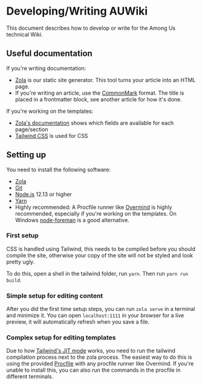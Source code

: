 # Developing/Writing AUWiki

This document describes how to develop or write for the Among Us technical Wiki.

## Useful documentation

If you're writing documentation:

- [Zola](https://www.getzola.org/documentation) is our static site generator. This tool turns your article into an HTML page.
- If you're writing an article, use the [CommonMark](https://commonmark.org/) format. The title is placed in a frontmatter block, see another article for how it's done.

If you're working on the templates:

- [Zola's documentation](https://www.getzola.org/documentation) shows which fields are available for each page/section
- [Tailwind CSS](https://tailwindcss.com/docs) is used for CSS

## Setting up

You need to install the following software:

- [Zola](https://www.getzola.org/documentation/getting-started/installation/)
- [Git](https://git-scm.com/book/en/v2/Getting-Started-Installing-Git/)
- [Node.js](https://nodejs.org/en/) 12.13 or higher
- [Yarn](https://classic.yarnpkg.com/en/docs/install/)
- Highly recommended: A Procfile runner like [Overmind](https://github.com/DarthSim/overmind/) is highly recommended, especially if you're working on the templates. On Windows [node-foreman](https://github.com/strongloop/node-foreman) is a good alternative.

### First setup

CSS is handled using Tailwind, this needs to be compiled before you should compile the site, otherwise your copy of the site will not be styled and look pretty ugly.

To do this, open a shell in the tailwind folder, run `yarn`. Then run `yarn run build`.

### Simple setup for editing content

After you did the first time setup steps, you can run `zola serve` in a terminal and minimize it. You can open `localhost:1111` in your browser for a live preview, it will automatically refresh when you save a file.

### Complex setup for editing templates

Due to how [Tailwind's JIT mode](https://tailwindcss.com/docs/just-in-time-mode) works, you need to run the tailwind compilation process next to the zola process. The easiest way to do this is using the provided [Procfile](./Procfile) with any procfile runner like Overmind. If you're unable to install this, you can also run the commands in the procfile in different terminals.
